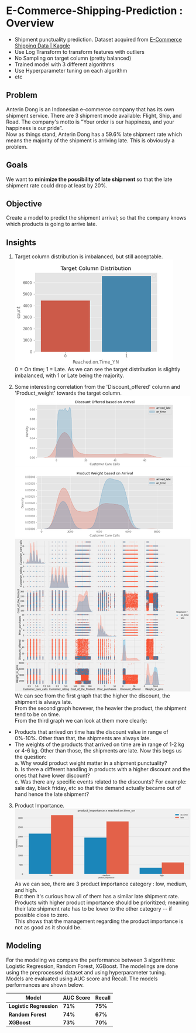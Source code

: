 # E-Commerce-Shipping-Prediction : Overview
* Shipment punctuality prediction. Dataset acquired from  [E-Commerce Shipping Data | Kaggle](https://www.kaggle.com/prachi13/customer-analytics)
* Use Log Transform to transform features with outliers
* No Sampling on target column (pretty balanced)
* Trained model with 3 different algorithms
* Use Hyperparameter tuning on each algorithm
* etc

## Problem
Anterin Dong is an Indonesian e-commerce company that has its own shipment service. There are 3 shipment mode available: Flight, Ship, and Road. The company's motto is "Your order is our happiness, and your happiness is our pride”. <br>
Now as things stand, Anterin Dong has a 59.6% late shipment rate which means the majority of the shipment is arriving late. This is obviously a problem.

## Goals
We want to <b>minimize the possibility of late shipment </b> so that the late shipment rate could drop at least by 20%.

## Objective
Create a model to predict the shipment arrival; so that the company knows which products is going to arrive late.

## Insights
1. Target column distribution is imbalanced, but still acceptable.<br>
![alt text](https://github.com/ramafhgit/E-Commerce-Shipping-Prediction/blob/main/target.png "target")<br>
0 = On time; 1 = Late. As we can see the target distribution is slightly imbalanced, with 1 or Late being the majority.

2. Some interesting correlation from the 'Discount_offered' column and 'Product_weight' towards the target column.<br>
![alt text](https://github.com/ramafhgit/E-Commerce-Shipping-Prediction/blob/main/disc.png "discount")<br>
![alt text](https://github.com/ramafhgit/E-Commerce-Shipping-Prediction/blob/main/weight.png "weight")<br>
![alt text](https://github.com/ramafhgit/E-Commerce-Shipping-Prediction/blob/main/multi.png "multi")<br>
We can see from the first graph that the higher the discount, the shipment is always late.<br>
From the second graph however, the heavier the product, the shipment tend to be on time. <br>
From the third graph we can look at them more clearly:

* Products that arrived on time has the discount value in range of 0%-10%. Other than that, the shipments are always late.
* The weights of the products that arrived on time are in range of 1-2 kg or 4-6 kg. Other than those, the shipments are late.
Now this begs us the question:<br>
a. Why would product weight matter in a shipment punctuality?<br>
b. Is there a different handling in products with a higher discount and the ones that have lower discount?<br>
c. Was there any specific events related to the discounts? For example: sale day, black friday, etc so that the demand actually became out of hand hence the late shipment?<br>

3. Product Importance. <br>
![alt text](https://github.com/ramafhgit/E-Commerce-Shipping-Prediction/blob/main/prod%20imp.png "prod imp")<br>
As we can see, there are 3 product importance category : low, medium, and high. <br>
But then it's curious how all of them has a similar late shipment rate. Products with higher product importance should be prioritized; meaning their late shipment rate has to be lower to the other category -- if possible close to zero.<br>
This shows that the management regarding the product importance is not as good as it should be.

## Modeling
For the modeling we compare the performance between 3 algorithms: Logistic Regression, Random Forest, XGBoost. The modelings are done using the preprocessed dataset and using hyperparameter tuning.<br>
Models are evaluated using AUC score and Recall. The models performances are shown below.<br>

| Model | AUC Score | Recall |
| --- | --- | --- |
| **Logistic Regression** | **71%** | **75%** |
| **Random Forest** | **74%** |  **67%** |
| **XGBoost** | **73%** | **70%** |

